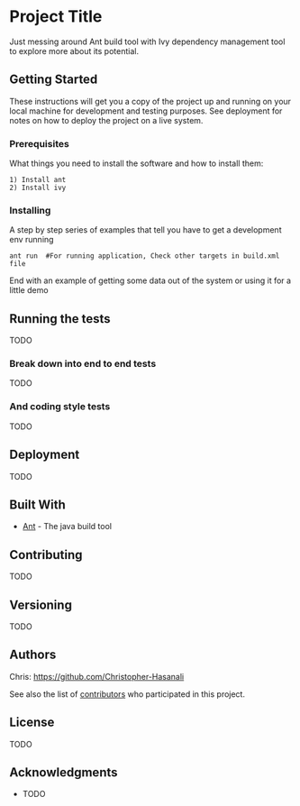 # Project Title

Just messing around Ant build tool with Ivy dependency management tool to explore more about its potential.

## Getting Started

These instructions will get you a copy of the project up and running on your local machine for development and testing purposes. See deployment for notes on how to deploy the project on a live system.

### Prerequisites

What things you need to install the software and how to install them:

```
1) Install ant
2) Install ivy
```

### Installing

A step by step series of examples that tell you have to get a development env running


```
ant run  #For running application, Check other targets in build.xml file
```

End with an example of getting some data out of the system or using it for a little demo

## Running the tests

TODO

### Break down into end to end tests

TODO

### And coding style tests

TODO

## Deployment

TODO

## Built With

* [Ant](http://ant.apache.org/) - The java build tool

## Contributing

TODO

## Versioning

TODO

## Authors

Chris: https://github.com/Christopher-Hasanali

See also the list of [contributors](https://github.com/your/project/contributors) who participated in this project.

## License

TODO

## Acknowledgments

* TODO

